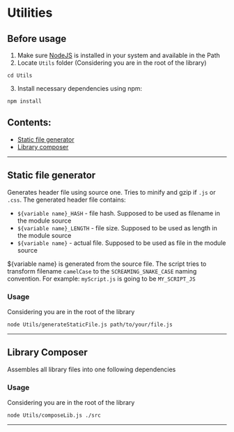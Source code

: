 # Utilities

## Before usage

1. Make sure [NodeJS](https://nodejs.org) is installed in your system and available in the Path
2. Locate `Utils` folder (Considering you are in the root of the library)

```
cd Utils
```

3. Install necessary dependencies using npm:

```
npm install
```

## Contents:

- [Static file generator](#static-file-generator)
- [Library composer](#library-composer)

---

## Static file generator

Generates header file using source one. Tries to minify and gzip if `.js` or `.css`.
The generated header file contains:

- `${variable name}_HASH` - file hash. Supposed to be used as filename in the module source
- `${variable name}_LENGTH` - file size. Supposed to be used as length in the module source
- `${variable name}` - actual file. Supposed to be used as file in the module source

${variable name} is generated from the source file. The script tries to transform filename `camelCase` to the `SCREAMING_SNAKE_CASE` naming convention. For example: `myScript.js` is going to be `MY_SCRIPT_JS`

### Usage

Considering you are in the root of the library

```
node Utils/generateStaticFile.js path/to/your/file.js
```

---

## Library Composer

Assembles all library files into one following dependencies

### Usage

Considering you are in the root of the library

```
node Utils/composeLib.js ./src
```

---
